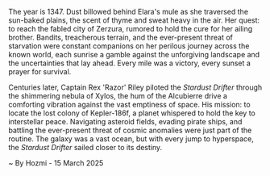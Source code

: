
The year is 1347.  Dust billowed behind Elara's mule as she traversed the sun-baked plains, the scent of thyme and sweat heavy in the air.  Her quest: to reach the fabled city of Zerzura, rumored to hold the cure for her ailing brother. Bandits, treacherous terrain, and the ever-present threat of starvation were constant companions on her perilous journey across the known world, each sunrise a gamble against the unforgiving landscape and the uncertainties that lay ahead.  Every mile was a victory, every sunset a prayer for survival.

Centuries later, Captain Rex 'Razor' Riley piloted the *Stardust Drifter* through the shimmering nebula of Xylos, the hum of the Alcubierre drive a comforting vibration against the vast emptiness of space. His mission: to locate the lost colony of Kepler-186f, a planet whispered to hold the key to interstellar peace.  Navigating asteroid fields, evading pirate ships, and battling the ever-present threat of cosmic anomalies were just part of the routine. The galaxy was a vast ocean, but with every jump to hyperspace, the *Stardust Drifter* sailed closer to its destiny.

~ By Hozmi - 15 March 2025
